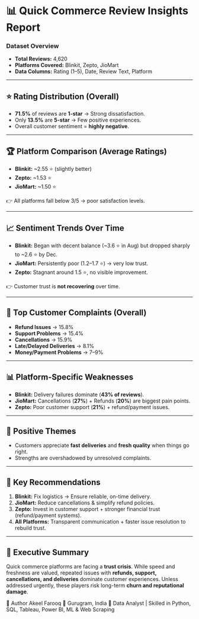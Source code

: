 # 📊 Quick Commerce Review Insights Report

### Dataset Overview
- **Total Reviews:** 4,620
- **Platforms Covered:** Blinkit, Zepto, JioMart
- **Data Columns:** Rating (1–5), Date, Review Text, Platform

---

## ⭐ Rating Distribution (Overall)
- **71.5%** of reviews are **1-star** → Strong dissatisfaction.
- Only **13.5%** are **5-star** → Few positive experiences.
- Overall customer sentiment = **highly negative**.

---

## 🏆 Platform Comparison (Average Ratings)
- **Blinkit:** ~2.55 ⭐ (slightly better)
- **Zepto:** ~1.53 ⭐
- **JioMart:** ~1.50 ⭐

👉 All platforms fall below 3/5 → poor satisfaction levels.

---

## 📈 Sentiment Trends Over Time
- **Blinkit:** Began with decent balance (~3.6 ⭐ in Aug) but dropped sharply to ~2.6 ⭐ by Dec.
- **JioMart:** Persistently poor (1.2–1.7 ⭐) → very low trust.
- **Zepto:** Stagnant around 1.5 ⭐, no visible improvement.

👉 Customer trust is **not recovering** over time.

---

## 💬 Top Customer Complaints (Overall)
- **Refund Issues** → 15.8%
- **Support Problems** → 15.4%
- **Cancellations** → 15.9%
- **Late/Delayed Deliveries** → 8.1%
- **Money/Payment Problems** → 7–9%

---

## 📊 Platform-Specific Weaknesses
- **Blinkit:** Delivery failures dominate (**43% of reviews**).
- **JioMart:** Cancellations (**27%**) + Refunds (**20%**) are biggest pain points.
- **Zepto:** Poor customer support (**21%**) + refund/payment issues.

---

## 🌟 Positive Themes
- Customers appreciate **fast deliveries** and **fresh quality** when things go right.
- Strengths are overshadowed by unresolved complaints.

---

## 🎯 Key Recommendations
1. **Blinkit:** Fix logistics → Ensure reliable, on-time delivery.
2. **JioMart:** Reduce cancellations & simplify refund policies.
3. **Zepto:** Invest in customer support + stronger financial trust (refund/payment systems).
4. **All Platforms:** Transparent communication + faster issue resolution to rebuild trust.

---

## 📌 Executive Summary
Quick commerce platforms are facing a **trust crisis**. While speed and freshness are valued, repeated issues with **refunds, support, cancellations, and deliveries** dominate customer experiences. Unless addressed urgently, these players risk long-term **churn and reputational damage**.

👤 Author
Akeel Farooq
📍 Gurugram, India
💼 Data Analyst | Skilled in Python, SQL, Tableau, Power BI, ML & Web Scraping

